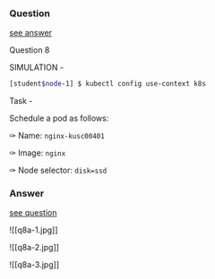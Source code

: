 ### Question

[see answer](#answer)

Question 8

SIMULATION -

```bash
[student$node-1] $ kubectl config use-context k8s
```

Task -

Schedule a pod as follows:

✑ Name: `nginx-kusc00401`

✑ Image: `nginx`

✑ Node selector: `disk=ssd`
























### Answer

[see question](#question)

![[q8a-1.jpg]]

![[q8a-2.jpg]]

![[q8a-3.jpg]]



